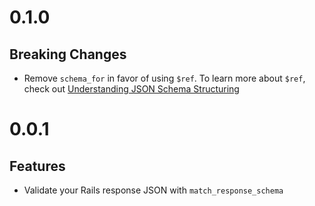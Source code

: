 # 0.1.0

## Breaking Changes

* Remove `schema_for` in favor of using `$ref`. To learn more about `$ref`,
  check out [Understanding JSON Schema Structuring](http://spacetelescope.github.io/understanding-json-schema/structuring.html)

# 0.0.1

## Features

* Validate your Rails response JSON with `match_response_schema`
